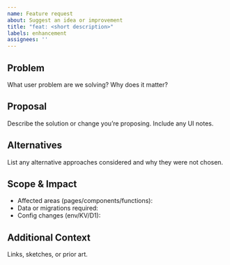 ```yaml
---
name: Feature request
about: Suggest an idea or improvement
title: "feat: <short description>"
labels: enhancement
assignees: ''
---
```


## Problem

What user problem are we solving? Why does it matter?

## Proposal

Describe the solution or change you’re proposing. Include any UI notes.

## Alternatives

List any alternative approaches considered and why they were not chosen.

## Scope & Impact

- Affected areas (pages/components/functions):
- Data or migrations required:
- Config changes (env/KV/D1):

## Additional Context

Links, sketches, or prior art.
